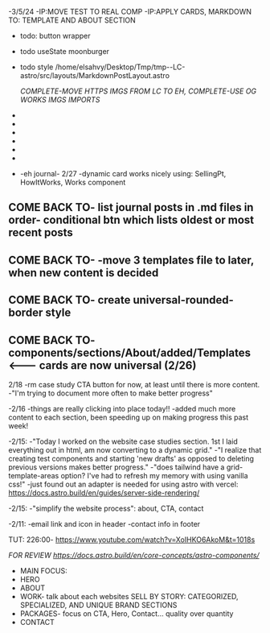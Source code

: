 -3/5/24
-IP:MOVE TEST TO REAL COMP
-IP:APPLY CARDS, MARKDOWN TO: TEMPLATE AND ABOUT SECTION

- todo: button wrapper
- todo useState moonburger
- todo style /home/elsahvy/Desktop/Tmp/tmp--LC-astro/src/layouts/MarkdownPostLayout.astro

  _COMPLETE-MOVE HTTPS IMGS FROM LC TO EH,_
  _COMPLETE-USE OG WORKS IMGS IMPORTS_

-
-
-
-
-
-
- -eh journal-
  2/27
  -dynamic card works nicely using: SellingPt, HowItWorks, Works component

## COME BACK TO- list journal posts in .md files in order- conditional btn which lists oldest or most recent posts

## COME BACK TO- -move 3 templates file to later, when new content is decided

## COME BACK TO- create universal-rounded-border style

## COME BACK TO- components/sections/About/added/Templates <--- cards are now universal (2/26)

2/18
-rm case study CTA button for now, at least until there is more content.
-"I'm trying to document more often to make better progress"

-2/16
-things are really clicking into place today!!
-added much more content to each section, been speeding up on making progress this past week!

-2/15:
-"Today I worked on the website case studies section. 1st I laid everything out in html, am now converting to a dynamic grid."
-"I realize that creating test components and starting 'new drafts' as opposed to deleting previous versions makes better progress."
-"does tailwind have a grid-template-areas option? I've had to refresh my memory with using vanilla css!"
-just found out an adapter is needed for using astro with vercel: https://docs.astro.build/en/guides/server-side-rendering/

-2/15:
-"simplify the website process": about, CTA, contact

-2/11:
-email link and icon in header
-contact info in footer

TUT: 226:00- https://www.youtube.com/watch?v=XoIHKO6AkoM&t=1018s

_FOR REVIEW_
*https://docs.astro.build/en/core-concepts/astro-components/*

- MAIN FOCUS:
- HERO
- ABOUT
- WORK- talk about each websites SELL BY STORY: CATEGORIZED, SPECIALIZED, AND UNIQUE BRAND SECTIONS
- PACKAGES- focus on CTA, Hero, Contact… quality over quantity
- CONTACT
